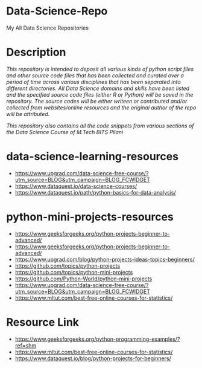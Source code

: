 # Data-Science-Repo


My All Data Science Repositories

# Description

<i>This repository is intended to deposit all various kinds of python script files and other source code files that has been collected and curated over a period of time across various disciplines that has been separated into different directories.  All Data Science domains and skills have been listed and the specified source code files (either R or Python) will be saved in the repository. The source codes will be either writeen or contributed and/or collected from websites/online resources and the original author of the repo will be attributed.  </i>

<i>  This repository also contains all the code snippets from various sections of the Data Science Course of M.Tech BITS Pilani</i>

# data-science-learning-resources

  - https://www.upgrad.com/data-science-free-course/?utm_source=BLOG&utm_campaign=BLOG_FCWIDGET
  - https://www.dataquest.io/data-science-courses/
  - https://www.dataquest.io/path/python-basics-for-data-analysis/

# python-mini-projects-resources

  - https://www.geeksforgeeks.org/python-projects-beginner-to-advanced/
  - https://www.geeksforgeeks.org/python-projects-beginner-to-advanced/
  - https://www.upgrad.com/blog/python-projects-ideas-topics-beginners/
  - https://github.com/topics/python-projects
  - https://github.com/topics/python-mini-projects
  - https://github.com/Python-World/python-mini-projects
  - https://www.upgrad.com/data-science-free-course/?utm_source=BLOG&utm_campaign=BLOG_FCWIDGET
  - https://www.mltut.com/best-free-online-courses-for-statistics/

# Resource Link

  - https://www.geeksforgeeks.org/python-programming-examples/?ref=shm
  - https://www.mltut.com/best-free-online-courses-for-statistics/
  - https://www.dataquest.io/blog/python-projects-for-beginners/


